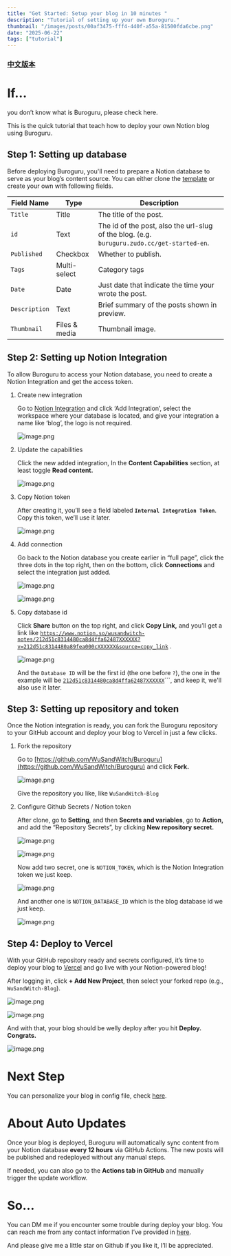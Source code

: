 ```yaml
---
title: "Get Started: Setup your blog in 10 minutes "
description: "Tutorial of setting up your own Buroguru."
thumbnail: "/images/posts/00af3475-fff4-440f-a55a-81500fda6cbe.png"
date: "2025-06-22"
tags: ["tutorial"]
---
```


### [中文版本](https://buroguru.zudo.cc/posts/get-started-zh)


# If…


you don’t know what is Buroguru, please check here.


This is the quick tutorial that teach how to deploy your own Notion blog using Buroguru.


## Step 1: Setting up database


Before deploying Buroguru, you'll need to prepare a Notion database to serve as your blog’s content source. You can either clone the [template](/21ad51c831448068b621f3b5def5dd2d) or create your own with following fields.


| Field Name    | Type          | Description                                                                                 |
| ------------- | ------------- | ------------------------------------------------------------------------------------------- |
| `Title`       | Title         | The title of the post.                                                                      |
| `id`          | Text          | The id of the post, also the url-slug of the blog. (e.g. `buruguru.zudo.cc/get-started-en`. |
| `Published`   | Checkbox      | Whether to publish.                                                                         |
| `Tags`        | Multi-select  | Category tags                                                                               |
| `Date`        | Date          | Just date that indicate the time your wrote the post.                                       |
| `Description` | Text          | Brief summary of the posts shown in preview.                                                |
| `Thumbnail`   | Files & media | Thumbnail image.                                                                            |


## Step 2: Setting up Notion Integration


To allow Buroguru to access your Notion database, you need to create a Notion Integration and get the access token.

1. Create new integration

	Go to [Notion Integration](https://www.notion.so/profile/integrations) and click ‘Add Integration’, select the workspace where your database is located, and give your integration a name like ‘blog’, the logo is not required.


	![image.png](/images/posts/315af518-a1ca-4d22-b0ea-c93d3d110559.png)

2. Update the capabilities

	Click the new added integration, In the **Content Capabilities** section, at least toggle **Read content.**


	![image.png](/images/posts/a4e9c3a3-d39e-41ed-8844-d872e1abf5b9.png)

3. Copy Notion token

	After creating it, you’ll see a field labeled **`Internal Integration Token`**. Copy this token, we’ll use it later.


	![image.png](/images/posts/bd2c9d71-d1ac-41b9-ab59-466ec4fd53da.png)

4. Add connection

	Go back to the Notion database you create earlier in “full page”, click the three dots in the top right, then on the bottom, click **Connections** and select the integration just added.


	![image.png](/images/posts/ab86a2a0-28c6-4e6a-adb7-483f1290455d.png)


	![image.png](/images/posts/98621d0d-8e05-4818-bbde-f02ecf37e6b3.png)

5. Copy database id

	Click **Share** button on the top right, and click **Copy Link,** and you’ll get a link like [`https://www.notion.so/wusandwitch-notes/212d51c8314480ca8d4ffa62487XXXXXX?v=212d51c8314480a89fea000cXXXXXX&source=copy_link`](https://www.notion.so/wusandwitch-notes/212d51c8314480ca8d4ffa624873e734?v=212d51c8314480a89fea000c43f4e73f) .


	![image.png](/images/posts/bb6e810f-a406-4d08-8487-9a95b74adc08.png)


	And the `Database ID` will be the first id (the one before `?`), the one in the example will be  [`212d51c8314480ca8d4ffa62487XXXXXX`](https://www.notion.so/wusandwitch-notes/212d51c8314480ca8d4ffa624873e734?v=212d51c8314480a89fea000c43f4e73f)```, and keep it, we'll also use it later.


## Step 3: Setting up repository and token


Once the Notion integration is ready, you can fork the Buroguru repository to your GitHub account and deploy your blog to Vercel in just a few clicks.

1. Fork the repository

	Go to [https://github.com/WuSandWitch/Buroguru](https://github.com/WuSandWitch/Buroguru) and click **Fork.**


	![image.png](/images/posts/4af9947c-026c-4191-a841-fafadf12a6ba.png)


	Give the repository you like, like `WuSandWitch-Blog`

2. Configure Github Secrets /  Notion token

	After clone, go to **Setting**, and then **Secrets and variables**, go to **Action,** and add the “Repository Secrets”, by clicking **New repository secret.**


	![image.png](/images/posts/a27f578b-d64f-4eb7-9291-86a9b77c44f3.png)


	![image.png](/images/posts/7d570685-56b7-41c3-86f6-b4eace28cee0.png)


	Now add two secret, one is `NOTION_TOKEN`, which is the Notion Integration token we just keep.


	![image.png](/images/posts/7047b1de-bf35-4b2b-9ce7-615b659a05dd.png)


	And another one is `NOTION_DATABASE_ID` which is the blog database id we just keep.


	![image.png](/images/posts/6394f6ac-4111-4bbc-a5fe-ec63f501963d.png)


## Step 4: Deploy to Vercel


With your GitHub repository ready and secrets configured, it’s time to deploy your blog to [Vercel](https://vercel.com/) and go live with your Notion-powered blog!


After logging in, click **+ Add New Project**, then select your forked repo (e.g., `WuSandWitch-Blog`).


![image.png](/images/posts/c25b6064-a2dc-4640-abed-a1ed44a4e28f.png)


![image.png](/images/posts/b655160e-ebbd-4978-acc5-db28d81dc382.png)


And with that, your blog should be welly deploy after you hit **Deploy. Congrats.**


![image.png](/images/posts/2dd84a84-39c6-4c2a-94bd-56c111f45d8c.png)


# Next Step


You can personalize your blog in config file, check [here](https://buroguru.zudo.cc/posts/config-guide-en).


# About Auto Updates


Once your blog is deployed, Buroguru will automatically sync content from your Notion database **every 12 hours** via GitHub Actions. The new posts will be published and redeployed without any manual steps.


If needed, you can also go to the **Actions tab in GitHub** and manually trigger the update workflow.


# So…


You can DM me if you encounter some trouble during deploy your blog. You can reach me from any contact information I’ve provided in [here](https://wusandwitch.zudo.cc/).


And please give me a little star on Github if you like it, I’ll be appreciated.

